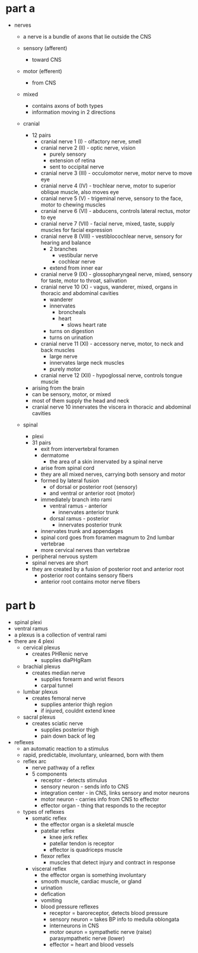 # part a
- nerves
  - a nerve is a bundle of axons that lie outside the CNS
  - sensory (afferent)
    - toward CNS
  - motor (efferent)
    - from CNS
  - mixed
    - contains axons of both types
    - information moving in 2 directions
  - cranial
    - 12 pairs
      - cranial nerve 1 (I) - olfactory nerve, smell
      - cranial nerve 2 (II) - optic nerve, vision
        - purely sensory
        - extension of retina
        - sent to occipital nerve
      - cranial nerve 3 (III) - occulomotor nerve, motor nerve to move eye
      - cranial nerve 4 (IV) - trochlear nerve, motor to superior oblique muscle, also moves eye
      - cranial nerve 5 (V) - trigeminal nerve, sensory to the face, motor to chewing muscles
      - cranial nerve 6 (VI) - abducens, controls lateral rectus, motor to eye
      - cranial nerve 7 (VII) - facial nerve, mixed, taste, supply muscles for facial expression
      - cranial nerve 8 (VIII) - vestiblocochlear nerve, sensory for hearing and balance
        - 2 branches
          - vestibular nerve
          - cochlear nerve
        - extend from inner ear
      - cranial nerve 9 (IX) - glossopharyngeal nerve, mixed, sensory for taste, motor to throat, salivation
      - cranial nerve 10 (X) - vagus, wanderer, mixed, organs in thoracic and abdominal cavities
        - wanderer
        - innervates
          - broncheals
          - heart
            - slows heart rate
        - turns on digestion
        - turns on urination
      - cranial nerve 11 (XI) - accessory nerve, motor, to neck and back muscles
        - large nerve
        - innervates large neck muscles
        - purely motor
      - cranial nerve 12 (XII) - hypoglossal nerve, controls tongue muscle
    - arising from the brain
    - can be sensory, motor, or mixed
    - most of them supply the head and neck
    - cranial nerve 10 innervates the viscera in thoracic and abdominal cavities

  - spinal
    - plexi
    - 31 pairs
      - exit from intervertebral foramen
      - dermatome
        - the area of a skin innervated by a spinal nerve
      - arise from spinal cord
      - they are all mixed nerves, carrying both sensory and motor
      - formed by lateral fusion
        - of dorsal or posterior root (sensory)
        - and ventral or anterior root (motor)
      - immediately branch into rami
        - ventral ramus - anterior
          - innervates anterior trunk
        - dorsal ramus - posterior
          - innervates posterior trunk
      - innervates trunk and appendages
      - spinal cord goes from foramen magnum to 2nd lumbar vertebrae
      - more cervical nerves than vertebrae
    - peripheral nervous system
    - spinal nerves are short
    - they are created by a fusion of posterior root and anterior root
      - posterior root contains sensory fibers
      - anterior root contains motor nerve fibers
# part b
- spinal plexi
- ventral ramus
- a plexus is a collection of ventral rami
- there are 4 plexi
  - cervical plexus
    - creates PHRenic nerve
      - supplies diaPHgRam
  - brachial plexus
    - creates median nerve
      - supplies forearm and wrist flexors
      - carpal tunnel
  - lumbar plexus
    - creates femoral nerve
      - supplies anterior thigh region
      - if injured, couldnt extend knee
  - sacral plexus
    - creates sciatic nerve
      - supplies posterior thigh
      - pain down back of leg
- reflexes
  - an automatic reaction to a stimulus
  - rapid, predictable, involuntary, unlearned, born with them
  - reflex arc
    - nerve pathway of a reflex
    - 5 components
      - receptor - detects stimulus
      - sensory neuron - sends info to CNS
      - integration center - in CNS, links sensory and motor neurons
      - motor neuron - carries info from CNS to effector
      - effector organ - thing that responds to the receptor
  - types of reflexes
    - somatic reflex
      - the effector organ is a skeletal muscle
      - patellar reflex
        - knee jerk reflex
        - patellar tendon is receptor
        - effector is quadriceps muscle
      - flexor reflex
        - muscles that detect injury and contract in response
    - visceral reflex
      - the effector organ is something involuntary
      - smooth muscle, cardiac muscle, or gland
      - urination
      - defication
      - vomiting
      - blood pressure reflexes
        - receptor = baroreceptor, detects blood pressure
        - sensory neuron = takes BP info to medulla oblongata
        - interneurons in CNS
        - motor oeuron = sympathetic nerve (raise) parasympathetic nerve (lower)
        - effector = heart and blood vessels